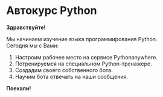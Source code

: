 # Автокурс Python

**Здравствуйте!**

Мы начинаем изучение языка программирования Python.  
Сегодня мы с Вами:
1. Настроим рабочее место на сервисе Pythonanywhere.
2. Потренируемся на специальном Python-тренажере.
3. Создадим своего собственного бота.
4. Научим бота отвечать на наши сообщения.

**Поехали!**

